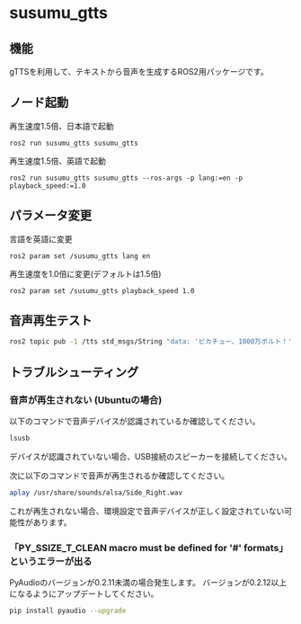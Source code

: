 # susumu_gtts
## 機能
gTTSを利用して、テキストから音声を生成するROS2用パッケージです。

## ノード起動
再生速度1.5倍、日本語で起動
```
ros2 run susumu_gtts susumu_gtts
```

再生速度1.5倍、英語で起動
```
ros2 run susumu_gtts susumu_gtts --ros-args -p lang:=en -p playback_speed:=1.0
```

## パラメータ変更
言語を英語に変更
```
ros2 param set /susumu_gtts lang en
```

再生速度を1.0倍に変更(デフォルトは1.5倍)
```
ros2 param set /susumu_gtts playback_speed 1.0
```

## 音声再生テスト
```bash
ros2 topic pub -1 /tts std_msgs/String "data: 'ピカチュー、1000万ボルト！'"
```

## トラブルシューティング
### 音声が再生されない (Ubuntuの場合)
以下のコマンドで音声デバイスが認識されているか確認してください。  
```bash
lsusb
```
デバイスが認識されていない場合、USB接続のスピーカーを接続してください。  
  
次に以下のコマンドで音声が再生されるか確認してください。  
```bash
aplay /usr/share/sounds/alsa/Side_Right.wav
```
これが再生されない場合、環境設定で音声デバイスが正しく設定されていない可能性があります。  

### 「PY_SSIZE_T_CLEAN macro must be defined for '#' formats」というエラーが出る
PyAudioのバージョンが0.2.11未満の場合発生します。
バージョンが0.2.12以上になるようにアップデートしてください。
```bash
pip install pyaudio --upgrade
```
